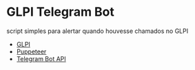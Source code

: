 # GLPI Telegram Bot
script simples para alertar quando houvesse chamados no GLPI

- [GLPI](https://glpi-project.org/pt-br/)
- [Puppeteer](https://github.com/puppeteer/puppeteer)
- [Telegram Bot API](https://github.com/yagop/node-telegram-bot-api)
